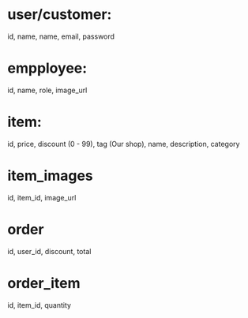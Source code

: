 # user/customer:

id, name, name, email, password

# empployee:

id, name, role, image_url

# item:

id, price, discount (0 - 99), tag (Our shop), name, description, category

# item_images

id, item_id, image_url

# order

id, user_id, discount, total

# order_item

id, item_id, quantity
